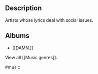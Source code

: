 ## Description
Artists whose lyrics deal with social issues.
## Albums
- [[DAMN.]] 

View all [[Music genres]].

#music 